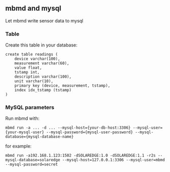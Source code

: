 ## mbmd and mysql

Let mbmd write sensor data to mysql

### Table

Create this table in your database:

```
create table readings (
    device varchar(100),
    measurement varchar(60),
    value float,
    tstamp int,
    description varchar(100),
    unit varchar(10),
    primary key (device, measurement, tstamp),
    index idx_tstamp (tstamp)
)
```

### MySQL parameters

Run mbmd with:

```
mbmd run -a ... -d ... --mysql-host={your-db-host:3306} --mysql-user={your-mysql-user} --mysql-password={mysql-user-password} --mysql-database={mysql-database-name}
```

for example:

```
mbmd run -a192.168.1.123:1502 -dSOLAREDGE:1.0 -dSOLAREDGE:1.1 -r2s --mysql-database=solaredge --mysql-host=127.0.0.1:3306 --mysql-user=mbmd --mysql-password=secret
```
